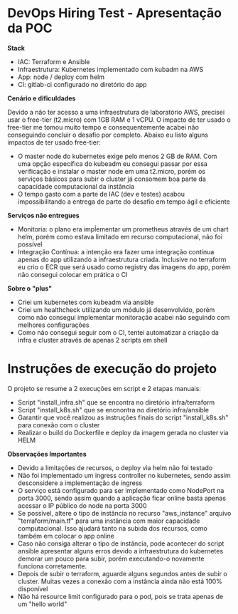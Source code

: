 # DevOps Hiring Test - Apresentação da POC

**Stack**
- IAC: Terraform e Ansible
- Infraestrutura: Kubernetes implementado com kubadm na AWS
- App: node / deploy com helm
- CI: gitlab-ci configurado no diretório do app

**Cenário e dificuldades**

Devido a não ter acesso a uma infraestrutura de laboratório AWS, precisei usar o free-tier (t2.micro) com 1GB RAM e 1 vCPU. O impacto de ter usado o free-tier me tomou muito tempo e consequentemente acabei não conseguindo concluir o desafio por completo. Abaixo eu listo alguns impactos de ter usado free-tier:
- O master node do kubernetes exige pelo menos 2 GB de RAM. Com uma opção específica do kubeadm eu consegui passar por essa verificação e instalar o master node em uma t2.micro, porém os serviços básicos para subir o cluster já consomem boa parte da capacidade computacional da instância
- O tempo gasto com a parte de IAC (dev e testes) acabou impossibilitando a entrega de parte do desafio em tempo ágil e eficiente

**Serviços não entregues**
- Monitoria: o plano era impĺementar um prometheus através de um chart helm, porém como estava limitado em recurso computacional, não foi possível
- Integração Contínua: a intenção era fazer uma integração contínua apenas do app utilizando a infraestrutura criada. Inclusive no terraform eu crio o ECR que será usado como registry das imagens do app, porém não consegui colocar em prática o CI

**Sobre o "plus"**
- Criei um kubernetes com kubeadm via ansible
- Criei um healthcheck utilizando um módulo já desenvolvido, porém como não consegui implementar monitoração acabei não seguindo com melhores configurações
- Como não consegui seguir com o CI, tentei automatizar a criação da infra e cluster através de apenas 2 scripts em shell

# Instruções de execução do projeto
O projeto se resume a 2 execuções em script e 2 etapas manuais:
- Script "install_infra.sh" que se encontra no diretório infra/terraform
- Script "install_k8s.sh" que se encnontra no diretório infra/ansible
- Garantir que você realizou as instruções finais do script "install_k8s.sh" para conexão com o cluster
- Realizar o build do Dockerfile e deploy da imagem gerada no cluster via HELM

**Observações Importantes**
- Devido a limitações de recursos, o deploy via helm não foi testado
- Não foi implementado um ingress controller no kubernetes, sendo assim desconsidere a implementação de ingress
- O serviço está configurado para ser implementado como NodePort na porta 3000, sendo assim quando a aplicação ficar online basta apenas acessar o IP público do node na porta 3000
- Se possível, altere o tipo de instância no recurso "aws_instance" arquivo "terraform/main.tf" para uma instância com maior capacidade computacional. Isso ajudará tanto na subida dos recursos, como também em colocar o app online
- Caso não consiga alterar o tipo de instância, pode acontecer do script ansible apresentar alguns erros devido a infraestrutura do kubernetes demorar um pouco para subir, porém executando-o novamente funciona corretamente.
- Depois de subir o terraform, aguarde alguns segundos antes de subir o cluster. Muitas vezes a conexão com a instância ainda não está 100% disponível
- Não há resource limit configurado para o pod, pois se trata apenas de um "hello world"